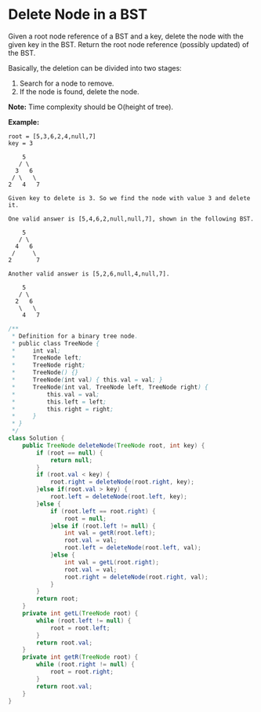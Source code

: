 # Delete Node in a BST

Given a root node reference of a BST and a key, delete the node with the given key in the BST. Return the root node reference (possibly updated) of the BST.

Basically, the deletion can be divided into two stages:

1. Search for a node to remove.
2. If the node is found, delete the node.



**Note:** Time complexity should be O(height of tree).

**Example:**

```
root = [5,3,6,2,4,null,7]
key = 3

    5
   / \
  3   6
 / \   \
2   4   7

Given key to delete is 3. So we find the node with value 3 and delete it.

One valid answer is [5,4,6,2,null,null,7], shown in the following BST.

    5
   / \
  4   6
 /     \
2       7

Another valid answer is [5,2,6,null,4,null,7].

    5
   / \
  2   6
   \   \
    4   7
```



```java
/**
 * Definition for a binary tree node.
 * public class TreeNode {
 *     int val;
 *     TreeNode left;
 *     TreeNode right;
 *     TreeNode() {}
 *     TreeNode(int val) { this.val = val; }
 *     TreeNode(int val, TreeNode left, TreeNode right) {
 *         this.val = val;
 *         this.left = left;
 *         this.right = right;
 *     }
 * }
 */
class Solution {
    public TreeNode deleteNode(TreeNode root, int key) {
        if (root == null) {
            return null;
        }
        if (root.val < key) {
            root.right = deleteNode(root.right, key);
        }else if(root.val > key) {
            root.left = deleteNode(root.left, key);
        }else {
            if (root.left == root.right) {
                root = null;
            }else if (root.left != null) {
                int val = getR(root.left);
                root.val = val;
                root.left = deleteNode(root.left, val);
            }else {
                int val = getL(root.right);
                root.val = val;
                root.right = deleteNode(root.right, val);
            }
        }
        return root;
    }
    private int getL(TreeNode root) {
        while (root.left != null) {
            root = root.left;
        }
        return root.val;
    }
    private int getR(TreeNode root) {
        while (root.right != null) {
            root = root.right;
        }
        return root.val;
    }
}
```

